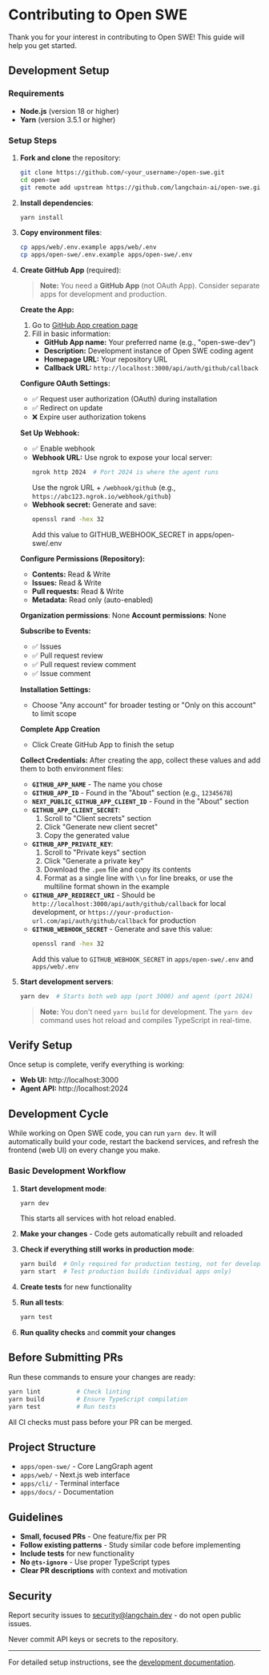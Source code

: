 # Contributing to Open SWE

Thank you for your interest in contributing to Open SWE! This guide will help you get started.

## Development Setup

### Requirements

- **Node.js** (version 18 or higher)
- **Yarn** (version 3.5.1 or higher)

### Setup Steps

1. **Fork and clone** the repository:
   ```bash
   git clone https://github.com/<your_username>/open-swe.git
   cd open-swe
   git remote add upstream https://github.com/langchain-ai/open-swe.git
   ```

2. **Install dependencies**:
   ```bash
   yarn install
   ```

3. **Copy environment files**:
   ```bash
   cp apps/web/.env.example apps/web/.env
   cp apps/open-swe/.env.example apps/open-swe/.env
   ```

4. **Create GitHub App** (required):
   
   > **Note:** You need a **GitHub App** (not OAuth App). Consider separate apps for development and production.
   
   **Create the App:**
   1. Go to [GitHub App creation page](https://github.com/settings/apps/new)
   2. Fill in basic information:
      - **GitHub App name:** Your preferred name (e.g., "open-swe-dev")
      - **Description:** Development instance of Open SWE coding agent
      - **Homepage URL:** Your repository URL
      - **Callback URL:** `http://localhost:3000/api/auth/github/callback`
   
   **Configure OAuth Settings:**
   - ✅ Request user authorization (OAuth) during installation
   - ✅ Redirect on update
   - ❌ Expire user authorization tokens
   
   **Set Up Webhook:**
   - ✅ Enable webhook
   - **Webhook URL:** Use ngrok to expose your local server:
     ```bash
     ngrok http 2024  # Port 2024 is where the agent runs
     ```
     Use the ngrok URL + `/webhook/github` (e.g., `https://abc123.ngrok.io/webhook/github`)
   - **Webhook secret:** Generate and save:
     ```bash
     openssl rand -hex 32
     ```
     Add this value to GITHUB_WEBHOOK_SECRET in apps/open-swe/.env 

   **Configure Permissions (Repository):**
   - **Contents:** Read & Write
   - **Issues:** Read & Write  
   - **Pull requests:** Read & Write
   - **Metadata:** Read only (auto-enabled)
   
   **Organization permissions**: None
   **Account permissions**: None
   
   **Subscribe to Events:**
   - ✅ Issues
   - ✅ Pull request review
   - ✅ Pull request review comment
   - ✅ Issue comment
   
   **Installation Settings:**
   - Choose "Any account" for broader testing or "Only on this account" to limit scope

   **Complete App Creation**
   - Click Create GitHub App to finish the setup
   
   **Collect Credentials:**
   After creating the app, collect these values and add them to both environment files:
   
   - **`GITHUB_APP_NAME`** - The name you chose
   - **`GITHUB_APP_ID`** - Found in the "About" section (e.g., `12345678`)
   - **`NEXT_PUBLIC_GITHUB_APP_CLIENT_ID`** - Found in the "About" section
   - **`GITHUB_APP_CLIENT_SECRET`**:
     1. Scroll to "Client secrets" section
     2. Click "Generate new client secret"
     3. Copy the generated value
   - **`GITHUB_APP_PRIVATE_KEY`**:
     1. Scroll to "Private keys" section
     2. Click "Generate a private key"
     3. Download the `.pem` file and copy its contents
     4. Format as a single line with `\\n` for line breaks, or use the multiline format shown in the example
   - **`GITHUB_APP_REDIRECT_URI`** - Should be `http://localhost:3000/api/auth/github/callback` for local development, or `https://your-production-url.com/api/auth/github/callback` for production
   - **`GITHUB_WEBHOOK_SECRET`** - Generate and save this value:
     ```bash
     openssl rand -hex 32
     ```
     Add this value to `GITHUB_WEBHOOK_SECRET` in `apps/open-swe/.env` and `apps/web/.env`   

5. **Start development servers**:
   ```bash
   yarn dev  # Starts both web app (port 3000) and agent (port 2024)
   ```
   
   > **Note:** You don't need `yarn build` for development. The `yarn dev` command uses hot reload and compiles TypeScript in real-time.

## Verify Setup

Once setup is complete, verify everything is working:
- **Web UI:** http://localhost:3000
- **Agent API:** http://localhost:2024

## Development Cycle

While working on Open SWE code, you can run `yarn dev`. It will automatically build your code, restart the backend services, and refresh the frontend (web UI) on every change you make.

### Basic Development Workflow

1. **Start development mode**:
   ```bash
   yarn dev
   ```
   This starts all services with hot reload enabled.

2. **Make your changes** - Code gets automatically rebuilt and reloaded

3. **Check if everything still works in production mode**:
   ```bash
   yarn build  # Only required for production testing, not for development
   yarn start  # Test production builds (individual apps only)
   ```

4. **Create tests** for new functionality

5. **Run all tests**:
   ```bash
   yarn test
   ```

6. **Run quality checks** and **commit your changes**

## Before Submitting PRs

Run these commands to ensure your changes are ready:

```bash
yarn lint          # Check linting
yarn build         # Ensure TypeScript compilation
yarn test          # Run tests
```

All CI checks must pass before your PR can be merged.

## Project Structure

- `apps/open-swe/` - Core LangGraph agent
- `apps/web/` - Next.js web interface
- `apps/cli/` - Terminal interface  
- `apps/docs/` - Documentation

## Guidelines

- **Small, focused PRs** - One feature/fix per PR
- **Follow existing patterns** - Study similar code before implementing
- **Include tests** for new functionality
- **No `@ts-ignore`** - Use proper TypeScript types
- **Clear PR descriptions** with context and motivation

## Security

Report security issues to security@langchain.dev - do not open public issues.

Never commit API keys or secrets to the repository.

---

For detailed setup instructions, see the [development documentation](https://docs.langchain.com/labs/swe/setup/development).